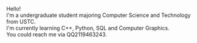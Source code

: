 Hello!   
I'm a undergraduate student majoring Computer Science and Technology from USTC.  
I'm currently learning C++, Python, SQL and Computer Graphics.  
You could reach me via QQ2119463243.

<!--
**Chiro-Wave/Chiro-Wave** is a ✨ _special_ ✨ repository because its `README.md` (this file) appears on your GitHub profile.

Here are some ideas to get you started:

- 🔭 I’m currently working on ...
- 🌱 I’m currently learning ...
- 👯 I’m looking to collaborate on ...
- 🤔 I’m looking for help with ...
- 💬 Ask me about ...
- 📫 How to reach me: ...
- 😄 Pronouns: ...
- ⚡ Fun fact: ...
-->
